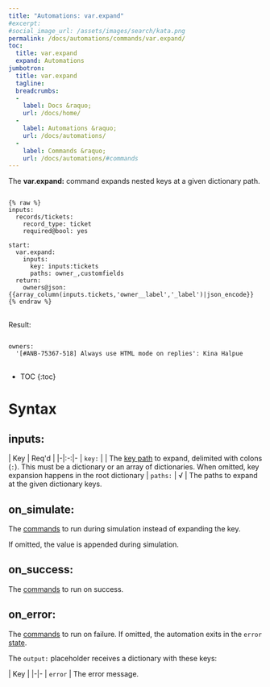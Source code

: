 ```yaml
---
title: "Automations: var.expand"
#excerpt: 
#social_image_url: /assets/images/search/kata.png
permalink: /docs/automations/commands/var.expand/
toc:
  title: var.expand
  expand: Automations
jumbotron:
  title: var.expand
  tagline: 
  breadcrumbs:
  -
    label: Docs &raquo;
    url: /docs/home/
  -
    label: Automations &raquo;
    url: /docs/automations/
  -
    label: Commands &raquo;
    url: /docs/automations/#commands
---
```


The **var.expand:** command expands nested keys at a given dictionary path.

<pre>
<code class="language-cerb">
{% raw %}
inputs:
  records/tickets:
    record_type: ticket
    required@bool: yes

start:
  var.expand:
    inputs:
      key: inputs:tickets
      paths: owner_,customfields
  return:
    owners@json: {{array_column(inputs.tickets,'owner__label','_label')|json_encode}}
{% endraw %}
</code>
</pre>

Result:

<pre>
<code class="language-yaml">
owners:
  '[#ANB-75367-518] Always use HTML mode on replies': Kina Halpue
</code>
</pre>

* TOC
{:toc}

# Syntax

## inputs:

| Key | Req'd | 
|-|:-:|-
| `key:` | | The [key path](/docs/automations/#dictionaries) to expand, delimited with colons (`:`). This must be a dictionary or an array of dictionaries. When omitted, key expansion happens in the root dictionary
| `paths:` | √ | The paths to expand at the given dictionary keys.

## on_simulate:

The [commands](/docs/automations/#commands) to run during simulation instead of expanding the key.

If omitted, the value is appended during simulation.

## on_success:

The [commands](/docs/automations/#commands) to run on success.

## on_error:

The [commands](/docs/automations/#commands) to run on failure. If omitted, the automation exits in the `error` [state](/docs/automations/#exit-states).

The `output:` placeholder receives a dictionary with these keys:

| Key |
|-|-
| `error` | The error message.
